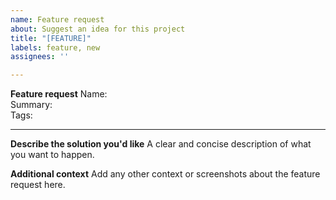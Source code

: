 ```yaml
---
name: Feature request
about: Suggest an idea for this project
title: "[FEATURE]"
labels: feature, new
assignees: ''

---
```


**Feature request**
Name:  
Summary:  
Tags: 

--------------------------------------------------------------

**Describe the solution you'd like**
A clear and concise description of what you want to happen.

**Additional context**
Add any other context or screenshots about the feature request here.
